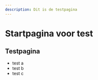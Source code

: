 ```yaml
---
description: Dit is de testpagina
---
```


# Startpagina voor test

## Testpagina

* test a
* test b
* test c



